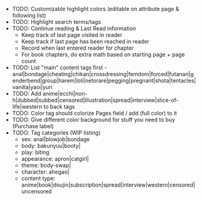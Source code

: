 * TODO: Customizable highlight colors (editable on attribute page & following list)
* TODO: Highlight search terms/tags
* TODO: Continue reading & Last Read information
  * Keep track of last page visited in reader
  * Keep track if last page has been reached in reader
  * Record when last entered reader for chapter
  * For book chapters, do extra math based on starting page + page count
* TODO: List "main" content tags first - anal|bondage|cheating|chikan|crossdressing|femdom|forced|futanari|genderbend|group|harem|loli|netorare|pegging|pregnant|shota|tentacles|vanilla|yaoi|yuri
* TODO: Add anime|ecchi|non-h|dubbed|subbed|censored|illustration|spread|interview|slice-of-life|western to back tags
* TODO: Color tag should colorize Pages field / add (full color) to it
* TODO: Give different color background for stuff you need to buy (Purchase label)
* TODO: Tag categories (WIP listing)
  * sex: anal|blowjob|bondage
  * body: bakunyuu|booty|
  * play: biting
  * appearance: apron|catgirl|
  * theme: body-swap|
  * character: ahegao|
  * content type: anime|book|doujin|subscription|spread|interview|western|censored|uncensored
